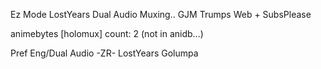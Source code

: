 Ez Mode
LostYears Dual Audio Muxing..
GJM Trumps
Web + SubsPlease

animebytes
[holomux] count: 2 (not in anidb...)

Pref Eng/Dual Audio
-ZR-
LostYears
Golumpa

